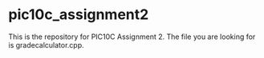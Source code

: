 # pic10c_assignment2
This is the repository for PIC10C Assignment 2. The file you are looking for is gradecalculator.cpp.
